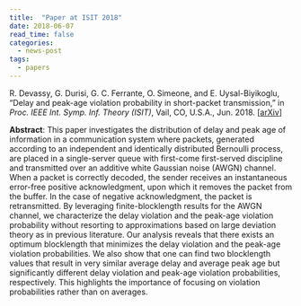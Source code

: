 ```yaml
---
title:  "Paper at ISIT 2018"
date: 2018-06-07
read_time: false
categories:
  - news-post
tags:
  - papers
---
```

R. Devassy, G. Durisi, G. C. Ferrante, O. Simeone, and E. Uysal-Biyikoglu, “Delay and peak-age violation probability in short-packet transmission,” in <em>Proc. IEEE Int. Symp. Inf. Theory (ISIT)</em>, Vail, CO, U.S.A., Jun. 2018.  [<a href="https://arxiv.org/abs/1805.03271" target="_blank">arXiv</a>]

**Abstract**:
This paper investigates the distribution of delay and peak age of information in a communication system where packets, generated according to an independent and identically distributed Bernoulli process, are placed in a single-server queue with first-come first-served discipline and transmitted over an additive white Gaussian noise (AWGN) channel. When a packet is correctly decoded, the sender receives an instantaneous error-free positive acknowledgment, upon which it removes the packet from the buffer. In the case of negative acknowledgment, the packet is retransmitted. By leveraging finite-blocklength results for the AWGN channel, we characterize the delay violation and the peak-age violation probability without resorting to approximations based on large deviation theory as in previous literature. Our analysis reveals that there exists an optimum blocklength that minimizes the delay violation and the peak-age violation probabilities. We also show that one can find two blocklength values that result in very similar average delay and average peak age but significantly different delay violation and peak-age violation probabilities, respectively. This highlights the importance of focusing on violation probabilities rather than on averages.
